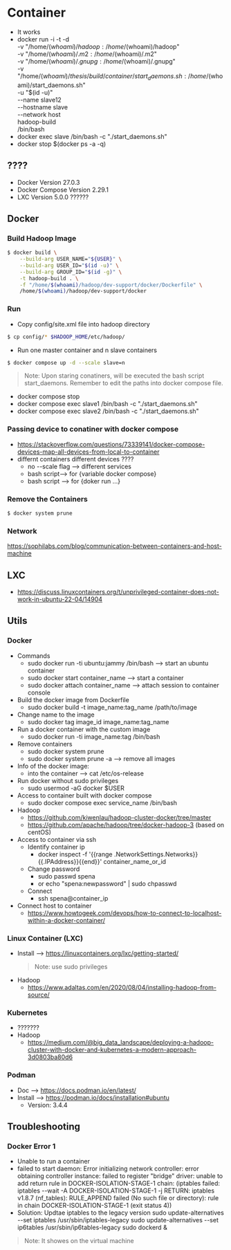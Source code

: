 # Container

* It works
* docker run -i -t -d \
    -v "/home/$(whoami)/hadoop:/home/$(whoami)/hadoop" \
    -v "/home/$(whoami)/.m2:/home/$(whoami)/.m2" \
    -v "/home/$(whoami)/.gnupg:/home/$(whoami)/.gnupg" \
    -v "/home/$(whoami)/thesis/build/container/start_daemons.sh:/home/$(whoami)/start_daemons.sh" \
    -u "$(id -u)" \
    --name slave12 \
    --hostname slave \
    --network host \
    hadoop-build \
    /bin/bash 
* docker exec slave /bin/bash -c "./start_daemons.sh"
* docker stop $(docker ps -a -q)

## ????
* Docker Version 27.0.3
* Docker Compose Version 2.29.1
* LXC Version 5.0.0 ??????

## Docker
### Build Hadoop Image
```bash
$ docker build \
    --build-arg USER_NAME="${USER}" \
    --build-arg USER_ID="$(id -u)" \
    --build-arg GROUP_ID="$(id -g)" \
    -t hadoop-build . \
    -f "/home/$(whoami)/hadoop/dev-support/docker/Dockerfile" \
    /home/$(whoami)/hadoop/dev-support/docker
```

### Run
* Copy config/site.xml file into hadoop directory
```bash
$ cp config/* $HADOOP_HOME/etc/hadoop/
```
* Run one master container and n slave containers
```bash
$ docker compose up -d --scale slave=n
```
> Note: Upon staring conatiners, will be executed the bash script start_daemons. Remember to edit the paths into docker compose file.

* docker compose stop
* docker compose exec slave1 /bin/bash -c "./start_daemons.sh"
* docker compose exec slave2 /bin/bash -c "./start_daemons.sh"

### Passing device to conatiner with docker compose
* https://stackoverflow.com/questions/73339141/docker-compose-devices-map-all-devices-from-local-to-container
* differnt containers different devices ????
    * no --scale flag --> different services
    * bash script--> for {variable docker compose}
    * bash script --> for {doker run ...}

### Remove the Containers
```bash
$ docker system prune
```

### Network
https://sophilabs.com/blog/communication-between-containers-and-host-machine


## LXC
* https://discuss.linuxcontainers.org/t/unprivileged-container-does-not-work-in-ubuntu-22-04/14904


## Utils
### Docker 
* Commands 
    * sudo docker run -ti ubuntu:jammy /bin/bash --> start an ubuntu container
    * sudo docker start container_name --> start a container
    * sudo docker attach container_name --> attach session to container console
* Build the docker image from Dockerfile
    * sudo docker build -t image_name:tag_name /path/to/image
* Change name to the image
    * sudo docker tag image_id image_name:tag_name
* Run a docker container with the custom image
    * sudo docker run -ti image_name:tag /bin/bash
* Remove containers
    * sudo docker system prune
    * sudo docker system prune -a --> remove all images
* Info of the docker image:
    * into the container --> cat /etc/os-release
* Run docker without sudo privileges
    * sudo usermod -aG docker $USER
*  Access to container built with docker compose
    * sudo docker compose exec service_name /bin/bash
* Hadoop
    * https://github.com/kiwenlau/hadoop-cluster-docker/tree/master
    * https://github.com/apache/hadoop/tree/docker-hadoop-3 (based on centOS)
* Access to container via ssh
    * Identify container ip
        * docker inspect -f '{{range .NetworkSettings.Networks}}{{.IPAddress}}{{end}}' container_name_or_id
    * Change password 
        * sudo passwd spena
        * or echo "spena:newpassword" | sudo chpasswd
    * Connect
        * ssh spena@container_ip
* Connect host to container 
    * https://www.howtogeek.com/devops/how-to-connect-to-localhost-within-a-docker-container/

### Linux Container (LXC)
* Install --> https://linuxcontainers.org/lxc/getting-started/
    > Note: use sudo privileges
* Hadoop
    * https://www.adaltas.com/en/2020/08/04/installing-hadoop-from-source/

### Kubernetes
* ???????
* Hadoop
    * https://medium.com/@big_data_landscape/deploying-a-hadoop-cluster-with-docker-and-kubernetes-a-modern-approach-3d0803ba80d6

### Podman
* Doc --> https://docs.podman.io/en/latest/
* Install --> https://podman.io/docs/installation#ubuntu
    * Version: 3.4.4


## Troubleshooting
### Docker Error 1
* Unable to run a container
* failed to start daemon: Error initializing network controller: error obtaining controller instance: failed to register "bridge" driver: unable to add return rule in DOCKER-ISOLATION-STAGE-1 chain:  (iptables failed: iptables --wait -A DOCKER-ISOLATION-STAGE-1 -j RETURN: iptables v1.8.7 (nf_tables):  RULE_APPEND failed (No such file or directory): rule in chain DOCKER-ISOLATION-STAGE-1
(exit status 4))
* Solution: Updtae iptables to the legacy version 
sudo update-alternatives --set iptables /usr/sbin/iptables-legacy
sudo update-alternatives --set ip6tables /usr/sbin/ip6tables-legacy
sudo dockerd &
 
> Note: It showes on the virtual machine